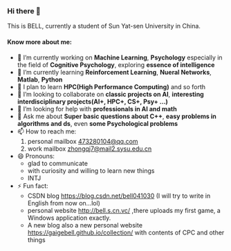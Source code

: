 ### Hi there 👋

This is BELL, currently a student of Sun Yat-sen University in China.
#### Know more about me:
- 🔭 I’m currently working on **Machine Learning**, **Psychology** especially in the field of **Cognitive Psychology**, exploring **essence of intelligence**
- 🌱 I’m currently learning **Reinforcement Learning**, **Nueral Networks**, **Matlab**, **Python**
- 🌱 I plan to learn **HPC(High Performance Computing)** and so forth
- 👯 I’m looking to collaborate on **classic projects on AI**, **interesting interdisciplinary projects(AI+, HPC+, CS+, Psy+ ...)**
- 🤔 I’m looking for help with **professionals in AI and math**
- 💬 Ask me about **Super basic questions about C++**, **easy problems in algorithms and ds**, even **some Psychological problems**
- 📫 How to reach me:
    1. personal mailbox 473280104@qq.com
    2. work mailbox zhongqj7@mail2.sysu.edu.cn
- 😄 Pronouns:
    + glad to communicate
    + with curiosity and willing to learn new things
    + INTJ
- ⚡ Fun fact:
    * CSDN blog https://blog.csdn.net/bell041030 (I will try to write in English from now on...lol)
    * personal website http://bell.s.cn.vc/ ,there uploads my first game, a Windows application exactly.
    * A new blog also a new personal website https://gaigebell.github.io/collection/ with contents of CPC and other things

<!--
**gaigebell/gaigebell** is a ✨ _special_ ✨ repository because its `README.md` (this file) appears on your GitHub profile.

Here are some ideas to get you started:

- 🔭 I’m currently working on ...
- 🌱 I’m currently learning ...
- 👯 I’m looking to collaborate on ...
- 🤔 I’m looking for help with ...
- 💬 Ask me about ...
- 📫 How to reach me: ...
- 😄 Pronouns: ...
- ⚡ Fun fact: ...
-->
